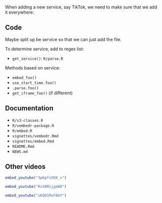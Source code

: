 When adding a new service, say TikTok, we need to make sure that we add it everywhere:

## Code

Maybe split up be service so that we can just add the file.

To determine service, add to regex list:

- `get_service()`: `R/parse.R` 

Methods based on service:

- `embed_foo()`
- `use_start_time.foo()`
- `.parse.foo()`
- `get_iframe_foo()` (if different)

## Documentation

- `R/s3-classes.R`
- `R/vembedr-package.R`
- `R/embed.R`
- `vignettes/vembedr.Rmd`
- `vignettes/embed.Rmd`
- `README.Rmd`
- `NEWS.md`

## Other videos

```r
embed_youtube("3pKpfs5EK_s") 
```

```r
embed_youtube("KvX8MijgeW8")
```

```r
embed_youtube("uKQ01MvF8mY")
```
